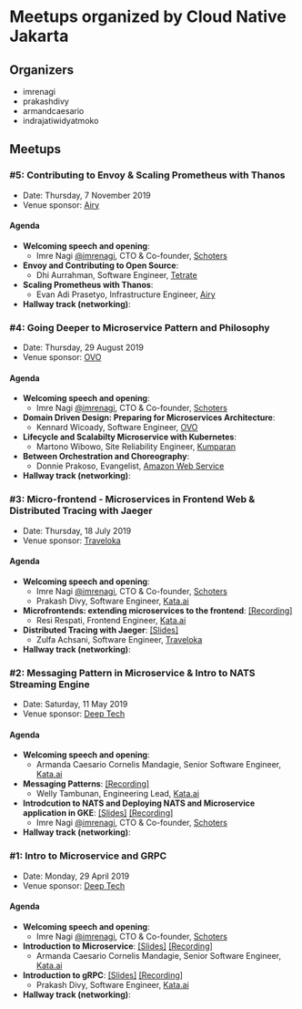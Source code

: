 # Meetups organized by Cloud Native Jakarta

## Organizers
- imrenagi
- prakashdivy
- armandcaesario
- indrajatiwidyatmoko

## Meetups

### #5: Contributing to Envoy & Scaling Prometheus with Thanos

- Date: Thursday, 7 November 2019
- Venue sponsor:  [Airy](https://www.airyrooms.com)

#### Agenda

- **Welcoming speech and opening**:
	- Imre Nagi [@imrenagi](https://github.com/imrenagi), CTO & Co-founder, [Schoters](https://www.schoters.com)
- **Envoy and Contributing to Open Source**:
	- Dhi Aurrahman, Software Engineer, [Tetrate](https://www.tetrate.io)
- **Scaling Prometheus with Thanos**:
	- Evan Adi Prasetyo, Infrastructure Engineer, [Airy](https://www.airyrooms.com)
- **Hallway track (networking)**:

### #4: Going Deeper to Microservice Pattern and Philosophy

- Date: Thursday, 29 August 2019
- Venue sponsor:  [OVO](https://www.ovo.id)

#### Agenda

- **Welcoming speech and opening**:
	- Imre Nagi [@imrenagi](https://github.com/imrenagi), CTO & Co-founder, [Schoters](https://www.schoters.com)
- **Domain Driven Design: Preparing for Microservices Architecture**:
	- Kennard Wicoady, Software Engineer, [OVO](https://www.ovo.id)
- **Lifecycle and Scalabilty Microservice with Kubernetes**:
	- Martono Wibowo, Site Reliability Engineer, [Kumparan](https://www.kumparan.com)
- **Between Orchestration and Choreography**:
	- Donnie Prakoso, Evangelist, [Amazon Web Service](https://www.amazon.com)
- **Hallway track (networking)**:

### #3: Micro-frontend - Microservices in Frontend Web & Distributed Tracing with Jaeger

- Date: Thursday, 18 July 2019
- Venue sponsor:  [Traveloka](https://www.traveloka.com)

#### Agenda

- **Welcoming speech and opening**:
	- Imre Nagi [@imrenagi](https://github.com/imrenagi), CTO & Co-founder, [Schoters](https://www.schoters.com)
	- Prakash Divy, Software Engineer, [Kata.ai](https://www.kata.ai)
- **Microfrontends: extending microservices to the frontend**:  [[Recording]](https://www.youtube.com/watch?v=FGQVGSJPjH0&t=25s)
	- Resi Respati, Frontend Engineer, [Kata.ai](https://www.kata.ai)
- **Distributed Tracing with Jaeger**:  [[Slides]](https://docs.google.com/presentation/d/1AKzNudQGLv8EZjnoAQkJjlt5ChtvfyAQ816kvjrTAxA/edit?usp=sharing)
	- Zulfa Achsani, Software Engineer, [Traveloka](https://www.traveloka.com)
- **Hallway track (networking)**:

### #2: Messaging Pattern in Microservice & Intro to NATS Streaming Engine

- Date: Saturday, 11 May 2019
- Venue sponsor:  [Deep Tech](https://www.deeptech.id)

#### Agenda

- **Welcoming speech and opening**:
	- Armanda Caesario Cornelis Mandagie, Senior Software Engineer, [Kata.ai](https://www.kata.ai)
- **Messaging Patterns**:  [[Recording]](https://www.youtube.com/watch?v=fszTBvZEZ_4)
	- Welly Tambunan, Engineering Lead, [Kata.ai](https://www.kata.ai)
- **Introdcution to NATS and Deploying NATS and Microservice application in GKE**:  [[Slides]](https://docs.google.com/presentation/d/1FtU8F2mDxe-U4cUBUHrpJmx6FTafUv0FETF1qcxobv4/edit?usp=sharing) [[Recording]](https://www.youtube.com/watch?v=w2J2S6v3K50)
	- Imre Nagi [@imrenagi](https://github.com/imrenagi), CTO & Co-founder, [Schoters](https://www.schoters.com)
- **Hallway track (networking)**:

### #1: Intro to Microservice and GRPC

- Date: Monday, 29 April 2019
- Venue sponsor:  [Deep Tech](https://www.deeptech.id)

#### Agenda

- **Welcoming speech and opening**:
	- Imre Nagi [@imrenagi](https://github.com/imrenagi), CTO & Co-founder, [Schoters](https://www.schoters.com)
- **Introduction to Microservice**:  [[Slides]](https://slides.com/armandcaesario/microservicebasic#/) [[Recording]](https://www.youtube.com/watch?v=D6WJcjVPDbI)
	- Armanda Caesario Cornelis Mandagie, Senior Software Engineer, [Kata.ai](https://www.kata.ai)
- **Introduction to gRPC**:  [[Slides]](https://www.slideshare.net/PrakashDivy/introduction-to-grpc) [[Recording]](https://www.youtube.com/watch?v=FeWwev0OBFA)
	- Prakash Divy, Software Engineer, [Kata.ai](https://www.kata.ai)
- **Hallway track (networking)**:
